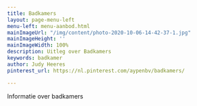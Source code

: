 ```yaml
---
title: Badkamers
layout: page-menu-left
menu-left: menu-aanbod.html
mainImageUrl: "/img/content/photo-2020-10-06-14-42-37-1.jpg"
mainImageHeight: ''
mainImageWidth: 100%
description: Uitleg over Badkamers
keywords: badkamer
author: Judy Heeres
pinterest_url: https://nl.pinterest.com/aypenbv/badkamers/

---
```

Informatie over badkamers